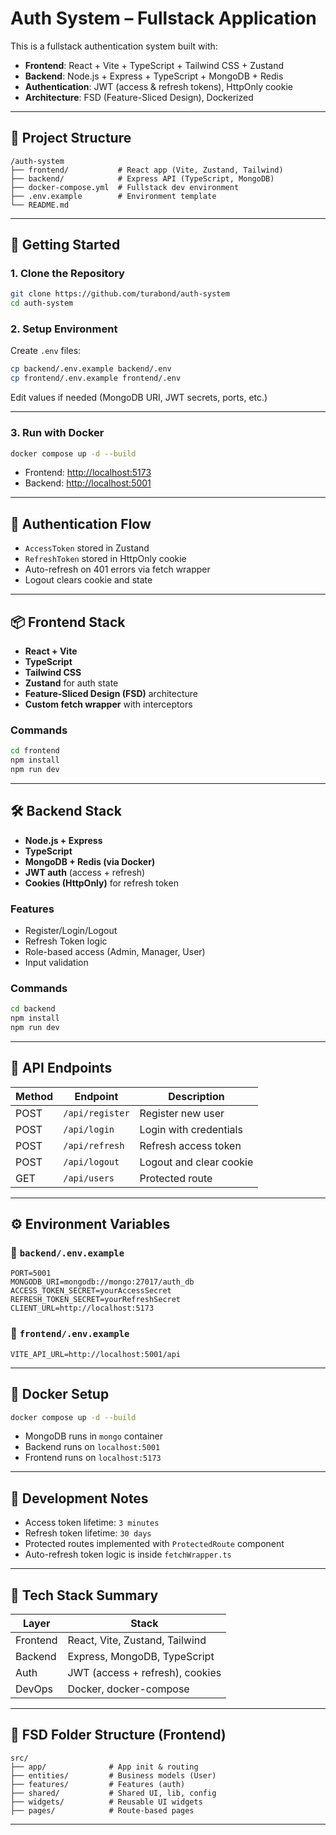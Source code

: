
# Auth System – Fullstack Application

This is a fullstack authentication system built with:

- **Frontend**: React + Vite + TypeScript + Tailwind CSS + Zustand
- **Backend**: Node.js + Express + TypeScript + MongoDB + Redis
- **Authentication**: JWT (access & refresh tokens), HttpOnly cookie
- **Architecture**: FSD (Feature-Sliced Design), Dockerized

---

## 🧱 Project Structure

```
/auth-system
├── frontend/           # React app (Vite, Zustand, Tailwind)
├── backend/            # Express API (TypeScript, MongoDB)
├── docker-compose.yml  # Fullstack dev environment
├── .env.example        # Environment template
└── README.md
```

---

## 🚀 Getting Started

### 1. Clone the Repository

```bash
git clone https://github.com/turabond/auth-system
cd auth-system
```

### 2. Setup Environment

Create `.env` files:

```bash
cp backend/.env.example backend/.env
cp frontend/.env.example frontend/.env
```

Edit values if needed (MongoDB URI, JWT secrets, ports, etc.)

---

### 3. Run with Docker

```bash
docker compose up -d --build
```

- Frontend: [http://localhost:5173](http://localhost:5173)
- Backend: [http://localhost:5001](http://localhost:5001)

---

## 🔐 Authentication Flow

- `AccessToken` stored in Zustand
- `RefreshToken` stored in HttpOnly cookie
- Auto-refresh on 401 errors via fetch wrapper
- Logout clears cookie and state

---

## 📦 Frontend Stack

- **React + Vite**
- **TypeScript**
- **Tailwind CSS**
- **Zustand** for auth state
- **Feature-Sliced Design (FSD)** architecture
- **Custom fetch wrapper** with interceptors

### Commands

```bash
cd frontend
npm install
npm run dev
```

---

## 🛠️ Backend Stack

- **Node.js + Express**
- **TypeScript**
- **MongoDB + Redis (via Docker)**
- **JWT auth** (access + refresh)
- **Cookies (HttpOnly)** for refresh token

### Features

- Register/Login/Logout
- Refresh Token logic
- Role-based access (Admin, Manager, User)
- Input validation

### Commands

```bash
cd backend
npm install
npm run dev
```

---

## 🔧 API Endpoints

| Method | Endpoint         | Description            |
|--------|------------------|------------------------|
| POST   | `/api/register`  | Register new user      |
| POST   | `/api/login`     | Login with credentials |
| POST   | `/api/refresh`   | Refresh access token   |
| POST   | `/api/logout`    | Logout and clear cookie|
| GET    | `/api/users`     | Protected route        |

---

## ⚙️ Environment Variables

### 📁 `backend/.env.example`

```env
PORT=5001
MONGODB_URI=mongodb://mongo:27017/auth_db
ACCESS_TOKEN_SECRET=yourAccessSecret
REFRESH_TOKEN_SECRET=yourRefreshSecret
CLIENT_URL=http://localhost:5173
```

### 📁 `frontend/.env.example`

```env
VITE_API_URL=http://localhost:5001/api
```

---

## 🐳 Docker Setup

```bash
docker compose up -d --build
```

- MongoDB runs in `mongo` container
- Backend runs on `localhost:5001`
- Frontend runs on `localhost:5173`

---

## 🧪 Development Notes

- Access token lifetime: `3 minutes`
- Refresh token lifetime: `30 days`
- Protected routes implemented with `ProtectedRoute` component
- Auto-refresh token logic is inside `fetchWrapper.ts`

---

## 🧩 Tech Stack Summary

| Layer       | Stack                             |
|-------------|-----------------------------------|
| Frontend    | React, Vite, Zustand, Tailwind    |
| Backend     | Express, MongoDB, TypeScript      |
| Auth        | JWT (access + refresh), cookies   |
| DevOps      | Docker, docker-compose            |

---

## 📁 FSD Folder Structure (Frontend)

```
src/
├── app/              # App init & routing
├── entities/         # Business models (User)
├── features/         # Features (auth)
├── shared/           # Shared UI, lib, config
├── widgets/          # Reusable UI widgets
├── pages/            # Route-based pages
```

---